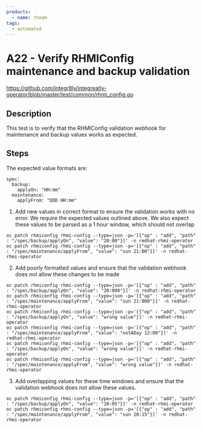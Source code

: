 ```yaml
---
products:
  - name: rhoam
tags:
  - automated
---
```


# A22 - Verify RHMIConfig maintenance and backup validation

https://github.com/integr8ly/integreatly-operator/blob/master/test/common/rhmi_config.go

## Description

This test is to verify that the RHMIConfig validation webhook for maintenance and backup values works as expected.

## Steps

The expected value formats are:

```
spec:
  backup:
    applyOn: "HH:mm"
  maintenance:
    applyFrom: "DDD HH:mm"
```

1. Add new values in correct format to ensure the validation works with no error. We require the expected values outlined above. We also expect these values to be parsed as a 1 hour window, which should not overlap

```
oc patch rhmiconfig rhmi-config --type=json -p='[{"op" : "add", "path" : "/spec/backup/applyOn", "value": "20:00"}]' -n redhat-rhmi-operator
oc patch rhmiconfig rhmi-config --type=json -p='[{"op" : "add", "path" : "/spec/maintenance/applyFrom", "value": "sun 21:00"}]' -n redhat-rhmi-operator
```

2. Add poorly formatted values and ensure that the validation webhook does not allow these changes to be made

```
oc patch rhmiconfig rhmi-config --type=json -p='[{"op" : "add", "path" : "/spec/backup/applyOn", "value": "20:000"}]' -n redhat-rhmi-operator
oc patch rhmiconfig rhmi-config --type=json -p='[{"op" : "add", "path" : "/spec/maintenance/applyFrom", "value": "sun 21:000"}]' -n redhat-rhmi-operator
oc patch rhmiconfig rhmi-config --type=json -p='[{"op" : "add", "path" : "/spec/backup/applyOn", "value": "wrong value"}]' -n redhat-rhmi-operator
oc patch rhmiconfig rhmi-config --type=json -p='[{"op" : "add", "path" : "/spec/maintenance/applyFrom", "value": "notADay 12:00"}]' -n redhat-rhmi-operator
oc patch rhmiconfig rhmi-config --type=json -p='[{"op" : "add", "path" : "/spec/backup/applyOn", "value": "wrong value"}]' -n redhat-rhmi-operator
oc patch rhmiconfig rhmi-config --type=json -p='[{"op" : "add", "path" : "/spec/maintenance/applyFrom", "value": "wrong value"}]' -n redhat-rhmi-operator
```

3. Add overlapping values for these time windows and ensure that the validation webhook does not allow these values.

```
oc patch rhmiconfig rhmi-config --type=json -p='[{"op" : "add", "path" : "/spec/backup/applyOn", "value": "20:05"}]' -n redhat-rhmi-operator
oc patch rhmiconfig rhmi-config --type=json -p='[{"op" : "add", "path" : "/spec/maintenance/applyFrom", "value": "sun 20:15"}]' -n redhat-rhmi-operator
```
